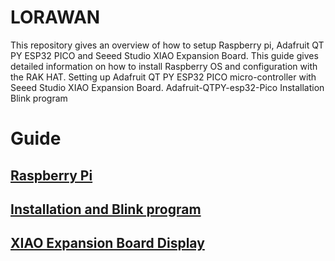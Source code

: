 # LORAWAN

This repository gives an overview of how to setup Raspberry pi, Adafruit QT PY ESP32 PICO and Seeed Studio XIAO Expansion Board. This guide gives detailed information on how to install Raspberry OS and configuration with the RAK HAT. Setting up Adafruit QT PY ESP32 PICO micro-controller with Seeed Studio XIAO Expansion Board.
Adafruit-QTPY-esp32-Pico
Installation 
Blink program

# Guide
## [Raspberry Pi](https://github.com/nikhilramini/Adafruit-QTPY-esp32-Pico/blob/main/Raspberry%20Pi)
## [Installation and Blink program](https://github.com/nikhilramini/Adafruit-QTPY-esp32-Pico/blob/main/Installation%20and%20Blink%20program)
## [XIAO Expansion Board Display](https://github.com/nikhilramini/Adafruit-QTPY-esp32-Pico/blob/main/XIAO%20Expansion%20Board%20Display)

